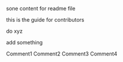 sone content
for readme file

this is the guide for contributors

do xyz

add something


Comment1
Comment2
Comment3
Comment4
